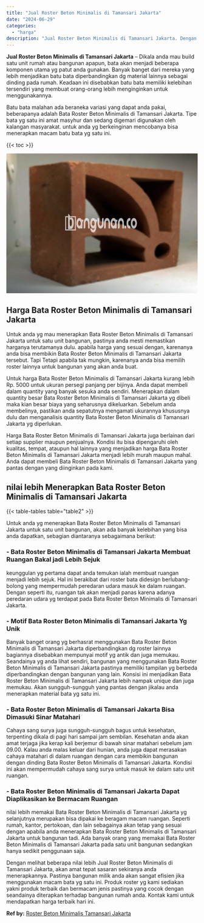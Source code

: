 ```yaml
---
title: "Jual Roster Beton Minimalis di Tamansari Jakarta"
date: "2024-06-29"
categories: 
  - "harga"
description: "Jual Roster Beton Minimalis di Tamansari Jakarta. Dengan melihat beberapa nilai lebih Jual Roster Beton Minimalis di Tamansari Jakarta, akan amat tepat sasar..."
---
```


**Jual Roster Beton Minimalis di Tamansari Jakarta** – Dikala anda mau build satu unit rumah atau bangunan apapun, bata akan menjadi beberapa komponen utama yg patut anda gunakan. Banyak banget dari mereka yang lebih menjadikan batu bata diperbandingkan dg material lainnya sebagai dinding pada rumah. Keadaan ini disebabkan batu bata memiliki kelebihan tersendiri yang membuat orang-orang lebih menginginkan untuk menggunakannya.

Batu bata malahan ada beraneka variasi yang dapat anda pakai, beberapanya adalah Bata Roster Beton Minimalis di Tamansari Jakarta. Tipe bata yg satu ini amat masyhur dan sedang digemari digunakan oleh kalangan masyarakat. untuk anda yg berkeinginan mencobanya bisa menerapkan macam batu bata yg satu ini.

{{< toc >}}

![Jual Roster Beton Minimalis di Tamansari Jakarta](/images/bata-roster-minimalis-40.png)

## Harga Bata Roster Beton Minimalis di Tamansari Jakarta

Untuk anda yg mau menerapkan Bata Roster Beton Minimalis di Tamansari Jakarta untuk satu unit bangunan, pastinya anda mesti memastikan harganya terutamanya dulu. apabila harga yang sesuai dengan, karenanya anda bisa membikin Bata Roster Beton Minimalis di Tamansari Jakarta tersebut. Tapi Tetapi apabila tak mungkin, karenanya anda bisa memilih roster lainnya untuk bangunan yang akan anda buat.

Untuk harga Bata Roster Beton Minimalis di Tamansari Jakarta kurang lebih Rp. 5000 untuk ukuran persegi panjang per bijinya. Anda dapat membeli dalam quantity yang banyak sesuka anda sendiri. Menerapkan dalam quantity besar Bata Roster Beton Minimalis di Tamansari Jakarta yg dibeli maka kian besar biaya yang seharusnya dikeluarkan. Sebelum anda membelinya, pastikan anda sepatutnya mengamati ukurannya khususnya dulu dan menganalisis quantity Bata Roster Beton Minimalis di Tamansari Jakarta yg diperlukan.

Harga Bata Roster Beton Minimalis di Tamansari Jakarta juga berlainan dari setiap supplier maupun penjualnya. Kondisi itu bisa dipengaruhi oleh kualitas, tempat, ataupun hal lainnya yang menjadikan harga Bata Roster Beton Minimalis di Tamansari Jakarta menjadi lebih murah maupun mahal. Anda dapat membeli Bata Roster Beton Minimalis di Tamansari Jakarta yang pantas dengan yang diinginkan pada kami.

## nilai lebih Menerapkan Bata Roster Beton Minimalis di Tamansari Jakarta

{{< table-tables table="table2" >}}

Untuk anda yg menerapkan Bata Roster Beton Minimalis di Tamansari Jakarta untuk satu unit bangunan, akan ada banyak kelebihan yang bisa anda dapatkan, sebagian diantaranya sebagaimana berikut:

### \- Bata Roster Beton Minimalis di Tamansari Jakarta Membuat Ruangan Bakal jadi Lebih Sejuk

keunggulan yg pertama dapat anda temukan ialah membuat ruangan menjadi lebih sejuk. Hal ini berakibat dari roster bata didesign berlubang-bolong yang mempermudah peredaran udara masuk ke dalam ruangan. Dengan seperti itu, ruangan tak akan menjadi panas karena adanya peredaran udara yg terdapat pada Bata Roster Beton Minimalis di Tamansari Jakarta.

### \- Motif Bata Roster Beton Minimalis di Tamansari Jakarta Yg Unik

Banyak banget orang yg berhasrat menggunakan Bata Roster Beton Minimalis di Tamansari Jakarta diperbandingkan dg roster lainnya bagiannya disebabkan mempunyai motif yg antik dan juga memukau. Seandainya yg anda lihat sendiri, bangunan yang menggunakan Bata Roster Beton Minimalis di Tamansari Jakarta pastinya memiliki tampilan yg berbeda diperbandingkan dengan bangunan yang lain. Konsisi ini menjadikan Bata Roster Beton Minimalis di Tamansari Jakarta lebih nampak unique dan juga memukau. Akan sungguh-sungguh yang pantas dengan jikalau anda menerapkan material bata yg satu ini.

### \- Bata Roster Beton Minimalis di Tamansari Jakarta Bisa Dimasuki Sinar Matahari

Cahaya sang surya juga sungguh-sungguh bagus untuk kesehatan, terpenting dikala di pagi hari sampai jam sembilan. Kesehatan anda akan amat terjaga jika kerap kali berjemur di bawah sinar matahari sebelum jam 09.00. Kalau anda malas keluar dari hunian, anda juga dapat merasakan cahaya matahari di dalam ruangan dengan cara membikin bangunan dengan dinding Bata Roster Beton Minimalis di Tamansari Jakarta. Kondisi ini akan mempermudah cahaya sang surya untuk masuk ke dalam satu unit ruangan.

### \- Bata Roster Beton Minimalis di Tamansari Jakarta Dapat Diaplikasikan ke Bermacam Ruangan

nilai lebih memakai Bata Roster Beton Minimalis di Tamansari Jakarta yg selanjutnya merupakan bisa dipakai ke beragam macam ruangan. Seperti rumah, kantor, pertokoan, dan lain sebagainya akan tetap yang sesuai dengan apabila anda menerapkan Bata Roster Beton Minimalis di Tamansari Jakarta untuk bangunan tadi. Ada banyak orang yang memakai Bata Roster Beton Minimalis di Tamansari Jakarta pada satu unit bangunan sedangkan hanya sedikit penggunaan saja.

Dengan melihat beberapa nilai lebih Jual Roster Beton Minimalis di Tamansari Jakarta, akan amat tepat sasaran sekiranya anda menerapkannya. Pastinya bangunan milik anda akan sangat efisien jika menggunakan macam bata yg satu ini. Produk roster yg kami sediakan yakni produk terbaik dan bermacam jenis pastinya yang cocok dengan seandainya diterapkan terhadap bangunan rumah anda. Kontak kami untuk mendapatkan harga terbaik hari ini.

**Ref by:** [Roster Beton Minimalis Tamansari Jakarta](https://id.wikipedia.org/wiki/Roster)
